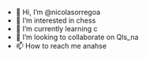 - 👋 Hi, I’m @nicolasorregoa
- 👀 I’m interested in chess
- 🌱 I’m currently learning c
- 💞️ I’m looking to collaborate on Qls_na 
- 📫 How to reach me anahse

<!---
nicolasorregoa/nicolasorregoa is a ✨ special ✨ repository because its `README.md` (this file) appears on your GitHub profile.
You can click the Preview link to take a look at your changes.
--->
